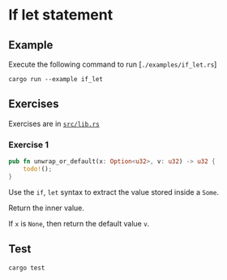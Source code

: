 # If let statement

## Example

Execute the following command to run [`./examples/if_let.rs`]

```shell
cargo run --example if_let
```

## Exercises

Exercises are in [`src/lib.rs`](./src/lib.rs)

### Exercise 1

```rust
pub fn unwrap_or_default(x: Option<u32>, v: u32) -> u32 {
    todo!();
}
```

Use the `if`, `let` syntax to extract the value stored inside a `Some`.

Return the inner value.

If `x` is `None`, then return the default value `v`.

## Test

```shell
cargo test
```
